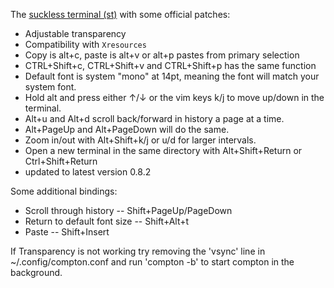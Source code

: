 The [suckless terminal (st)](https://st.suckless.org/) with some official patches:

+ Adjustable transparency
+ Compatibility with `Xresources`
+ Copy is alt+c, paste is alt+v or alt+p pastes from primary selection
+ CTRL+Shift+c, CTRL+Shift+v and CTRL+Shift+p has the same function
+ Default font is system "mono" at 14pt, meaning the font will match your system font.
+ Hold alt and press either ↑/↓ or the vim keys k/j to move up/down in the terminal.
+ Alt+u and Alt+d scroll back/forward in history a page at a time.
+ Alt+PageUp and Alt+PageDown will do the same.
+ Zoom in/out with Alt+Shift+k/j or u/d for larger intervals.
+ Open a new terminal in the same directory with Alt+Shift+Return or Ctrl+Shift+Return
+ updated to latest version 0.8.2

Some additional bindings:

+ Scroll through history -- Shift+PageUp/PageDown
+ Return to default font size -- Shift+Alt+t
+ Paste -- Shift+Insert

If Transparency is not working try removing the 'vsync' line in
~/.config/compton.conf and run 'compton -b' to start compton in the background.
